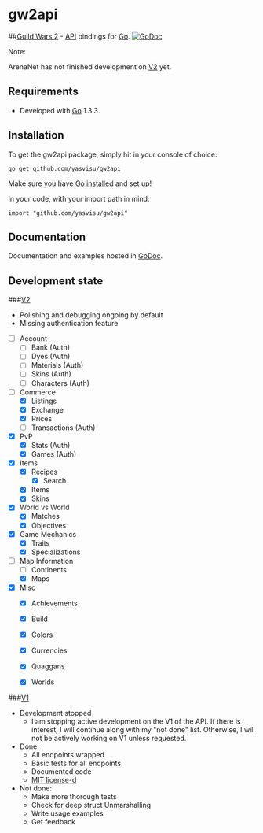 # gw2api

##[Guild Wars 2](https://www.guildwars2.com/en-gb/) - [API](http://wiki.guildwars2.com/wiki/API:Main) bindings for [Go](http://golang.org/).
[![GoDoc](https://godoc.org/github.com/yasvisu/gw2api?status.png)](https://godoc.org/github.com/yasvisu/gw2api)

Note:

ArenaNet has not finished development on [V2](http://wiki.guildwars2.com/wiki/API:2) yet.

## Requirements

* Developed with [Go](http://golang.org/) 1.3.3. 

## Installation
To get the gw2api package, simply hit in your console of choice:

    go get github.com/yasvisu/gw2api

Make sure you have [Go installed](http://golang.org/doc/install) and set up!

In your code, with your import path in mind:

    import "github.com/yasvisu/gw2api"

## Documentation
Documentation and examples hosted in [GoDoc](http://godoc.org/github.com/yasvisu/gw2api).


## Development state
###[V2](http://wiki.guildwars2.com/wiki/API:2)

* Polishing and debugging ongoing by default
* Missing authentication feature
* [ ] Account
  * [ ] Bank (Auth)
  * [ ] Dyes (Auth)
  * [ ] Materials (Auth)
  * [ ] Skins (Auth)
  * [ ] Characters (Auth)
* [ ] Commerce
  * [x] Listings
  * [x] Exchange
  * [x] Prices
  * [ ] Transactions (Auth)
* [x] PvP
  * [x] Stats (Auth)
  * [x] Games (Auth)
* [x] Items
  * [x] Recipes
    * [x] Search
  * [x] Items
  * [x] Skins
* [x] World vs World
  * [x] Matches
  * [x] Objectives
* [x] Game Mechanics
  * [x] Traits
  * [x] Specializations
* [ ] Map Information
  * [ ] Continents
  * [x] Maps
* [x] Misc
  * [x] Achievements
  * [x] Build
  * [x] Colors
  * [x] Currencies
  * [x] Quaggans
  * [x] Worlds


###[V1](http://wiki.guildwars2.com/wiki/API:1)

* Development stopped
  * I am stopping active development on the V1 of the API. If there is interest, I will continue along with my "not done" list. Otherwise, I will not be actively working on V1 unless requested.
* Done:
  * All endpoints wrapped
  * Basic tests for all endpoints
  * Documented code
  * [MIT license-d](https://github.com/yasvisu/gw2api/blob/master/LICENSE)
* Not done:
  * Make more thorough tests
   * Check for deep struct Unmarshalling
  * Write usage examples
  * Get feedback
